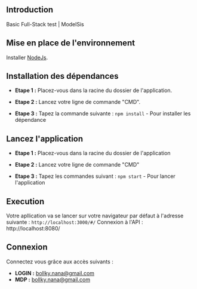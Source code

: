 
## Introduction
Basic Full-Stack test | ModelSis

## Mise en place de l'environnement

Installer [NodeJs](https://nodejs.org/en/download/).  


## Installation des dépendances

* **Etape 1 :** Placez-vous dans la racine du dossier de l'application.

* **Etape 2 :** Lancez votre ligne de commande "CMD".

* **Etape 3 :** Tapez la commande suivante : `npm install` - Pour installer les dépendance



## Lancez l'application 

* **Etape 1 :** Placez-vous dans la racine du dossier de l'application 

* **Etape 2 :** Lancez votre ligne de commande "CMD"

* **Etape 3 :** Tapez les commandes suivant : `npm start` - Pour lancer l'application


## Execution
Votre apllication va se lancer sur votre navigateur par défaut à l'adresse suivante : `http://localhost:3000/#/` 
Connexion à l'API : http://localhost:8080/

## Connexion
Connectez vous grâce aux accès suivants :
* **LOGIN :** bollky.nana@gmail.com
* **MDP :** bollky.nana@gmail.com
